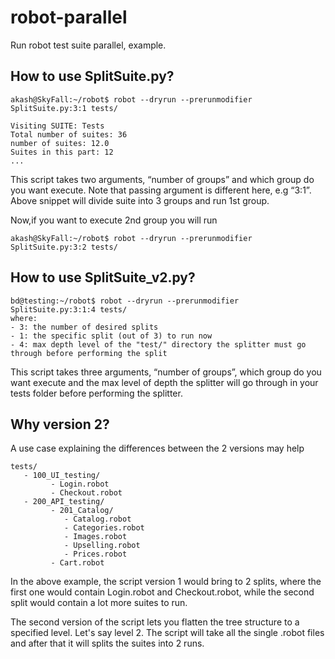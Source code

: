 # robot-parallel
Run robot test suite parallel, example.

How to use SplitSuite.py?
---

```
akash@SkyFall:~/robot$ robot --dryrun --prerunmodifier SplitSuite.py:3:1 tests/

Visiting SUITE: Tests
Total number of suites: 36
number of suites: 12.0
Suites in this part: 12
...
```
This script takes two arguments, “number of groups” and which group do you want execute. 
Note that passing argument is different here, e.g “3:1”. 
Above snippet will divide suite into 3 groups and run 1st group.

Now,if you want to execute 2nd group you will run

```
akash@SkyFall:~/robot$ robot --dryrun --prerunmodifier SplitSuite.py:3:2 tests/
```

How to use SplitSuite_v2.py?
---

```
bd@testing:~/robot$ robot --dryrun --prerunmodifier SplitSuite.py:3:1:4 tests/
where:
- 3: the number of desired splits
- 1: the specific split (out of 3) to run now
- 4: max depth level of the "test/" directory the splitter must go through before performing the split
```
This script takes three arguments, “number of groups”, which group do you want execute and the max level of depth the splitter will go through in your tests folder before performing the splitter.

Why version 2?
---
A use case explaining the differences between the 2 versions may help
```
tests/
   - 100_UI_testing/
         - Login.robot
         - Checkout.robot
   - 200_API_testing/
         - 201_Catalog/
            - Catalog.robot
            - Categories.robot
            - Images.robot
            - Upselling.robot
            - Prices.robot
         - Cart.robot
```
In the above example, the script version 1 would bring to 2 splits, where the first one would contain Login.robot and Checkout.robot, while the second split would contain a lot more suites to run.

The second version of the script lets you flatten the tree structure to a specified level. Let's say level 2. The script will take all the single .robot files and after that it will splits the suites into 2 runs.
